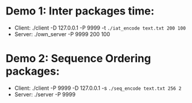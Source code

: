 # Demo 1: Inter packages time:
- Client: ./client -D 127.0.0.1 -P 9999 -t `./iat_encode text.txt 200 100`
- Server: ./own_server -P 9999 200 100

# Demo 2: Sequence Ordering packages:
- Client: ./client -P 9999 -D 127.0.0.1 -s `./seq_encode text.txt 256 2`
- Server: ./server -P 9999